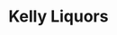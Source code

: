 ---
title: "Kelly Liquors"
url: /albuquerque/kelly-liquors-coors-boulevard-southwest/
shop: Spirituosen
---